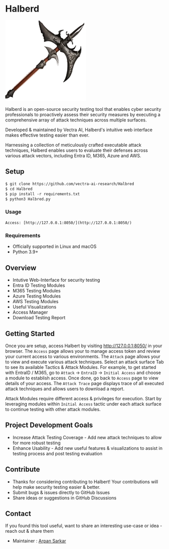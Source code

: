 # Halberd
![logo](/assets/favicon.ico)

Halberd is an open-source security testing tool that enables cyber security professionals to proactively assess their security measures by executing a comprehensive array of attack techniques across multiple surfaces.

Developed & maintained by Vectra AI, Halberd's intuitive web interface makes effective testing easier than ever.

Harnessing a collection of meticulously crafted executable attack techniques, Halberd enables users to evaluate their defenses across various attack vectors, including Entra ID, M365, Azure and AWS.

## Setup
```
$ git clone https://github.com/vectra-ai-research/Halbred
$ cd Halbred
$ pip install -r requirements.txt
$ python3 Halbred.py
```

### Usage
```
Access: [http://127.0.0.1:8050/](http://127.0.0.1:8050/)
```

### Requirements
- Officially supported in Linux and macOS
- Python 3.9+

## Overview
- Intutive Web-Interface for security testing
- Entra ID Testing Modules
- M365 Testing Modules
- Azure Testing Modules
- AWS Testing Modules
- Useful Visualizations
- Access Manager
- Download Testing Report

## Getting Started
Once you are setup, access Halbert by visiting http://127.0.0.1:8050/ in your browser. 
The `Access` page allows your to manage access token and review your current access to various environments.
The `Attack` page allows your to view and execute various attack techniques. Select an attack surface Tab to see its available Tactics & Attack Modules. 
For example, to get started with EntraID / M365, go to `Attack` -> `EntraID` -> `Initial Access` and choose a module to establish access. Once done, go back to `Access` page to view details of your access.
The `Attack Trace` page displays trace of all executed attack techniques and allows users to download a report.

Attack Modules require different access & privileges for execution. Start by leveraging modules within `Initial Access` tactic under each attack surface to continue testing with other attack modules. 

## Project Development Goals
- Increase Attack Testing Coverage - Add new attack techniques to allow for more robust testing
- Enhance Usability - Add new useful features & visualizations to assist in testing process and post testing evaluation

## Contribute
- Thanks for considering contributing to Halbert! Your contributions will help make security testing easier & better.
- Submit bugs & issues directly to GitHub Issues
- Share ideas or suggestions in GitHub Discussions

## Contact
If you found this tool useful, want to share an interesting use-case or idea - reach out & share them
 - Maintainer : [Arpan Sarkar](https://www.linkedin.com/in/arpan-sarkar/)